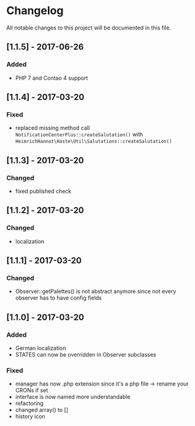 # Changelog
All notable changes to this project will be documented in this file.

## [1.1.5] - 2017-06-26

### Added
- PHP 7 and Contao 4 support

## [1.1.4] - 2017-03-20

### Fixed
- replaced missing method call `NotificationCenterPlus::createSalutation()` with `HeimrichHannot\Haste\Util\Salutations::createSalutation()`

## [1.1.3] - 2017-03-20

### Changed
- fixed published check

## [1.1.2] - 2017-03-20

### Changed
- localization

## [1.1.1] - 2017-03-20

### Changed
- Observer::getPalettes() is not abstract anymore since not every observer has to have config fields

## [1.1.0] - 2017-03-20

### Added
- German localization
- STATES can now be overridden in Observer subclasses

### Fixed
- manager has now .php extension since it's a php file -> rename your CRONs if set
- interface is now named more understandable
- refactoring
- changed array() to []
- history icon
